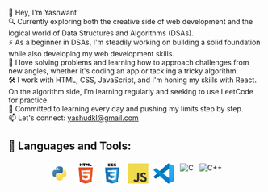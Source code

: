 👋 Hey, I'm Yashwant <br>
🔍 Currently exploring both the creative side of web development and the logical world of Data Structures and Algorithms (DSAs). <br>
⚡ As a beginner in DSAs, I'm steadily working on building a solid foundation while also developing my web development skills. <br>
🧠 I love solving problems and learning how to approach challenges from new angles, whether it's coding an app or tackling a tricky algorithm. <br>
🛠️ I work with HTML, CSS, JavaScript, and I'm honing my skills with React. On the algorithm side, I’m learning regularly and seeking to use LeetCode for practice. <br>
🌱 Committed to learning every day and pushing my limits step by step. <br>
📫 Let's connect: yashudkl@gmail.com <br>

## 🧰 Languages and Tools:
<p align="center">
    <img src="https://raw.githubusercontent.com/github/explore/80688e429a7d4ef2fca1e82350fe8e3517d3494d/topics/python/python.png" alt="Python" height="40" style="vertical-align:top; margin:4px">
    <img src="https://raw.githubusercontent.com/github/explore/80688e429a7d4ef2fca1e82350fe8e3517d3494d/topics/html/html.png" alt="HTML" height="40" style="vertical-align:top; margin:4px">
    <img src="https://raw.githubusercontent.com/github/explore/80688e429a7d4ef2fca1e82350fe8e3517d3494d/topics/css/css.png" alt="CSS" height="40" style="vertical-align:top; margin:4px">
    <img src="https://raw.githubusercontent.com/github/explore/80688e429a7d4ef2fca1e82350fe8e3517d3494d/topics/javascript/javascript.png" alt="JavaScript" height="40" style="vertical-align:top; margin:4px">
    <img src="https://raw.githubusercontent.com/github/explore/80688e429a7d4ef2fca1e82350fe8e3517d3494d/topics/visual-studio-code/visual-studio-code.png" alt="VS Code" height="40" style="vertical-align:top; margin:4px">
    <img src="https://upload.wikimedia.org/wikipedia/commons/9/99/C_Programming_Language.svg" alt="C" height="40" style="vertical-align:top; margin:4px">
    <img src="https://upload.wikimedia.org/wikipedia/commons/1/18/C%2B%2B_Logo.png" alt="C++" height="40" style="vertical-align:top; margin:4px">
</p>
